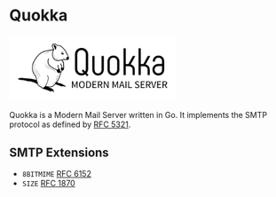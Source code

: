 # Quokka

<img src="https://github.com/quokkamail/quokka/raw/main/logo/logo.png" width="300">

Quokka is a Modern Mail Server written in Go. It implements the SMTP protocol as defined by [RFC 5321](https://datatracker.ietf.org/doc/html/rfc5321).

## SMTP Extensions

- `8BITMIME` [RFC 6152](https://datatracker.ietf.org/doc/html/rfc6152)
- `SIZE` [RFC 1870](https://datatracker.ietf.org/doc/html/rfc1870)
